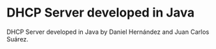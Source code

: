 # DHCP Server developed in Java
DHCP Server developed in Java by Daniel Hernández and Juan Carlos Suárez.

